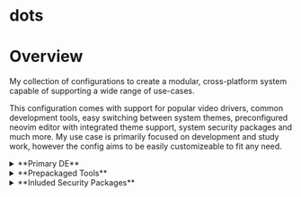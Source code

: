 # dots

# Overview

My collection of configurations to create a modular, cross-platform system capable of supporting a wide range of use-cases. 

This configuration comes with support for popular video drivers, common development tools, easy switching between system themes, preconfigured neovim editor with integrated theme support, system security packages and much more. My use case is primarily focused on development and study work, however the config aims to be easily customizeable to fit any need.

<details>
<summary>**Primary DE**</summary>

- Wayland

- **WM**: Hyprland

- **Bar**: Hyprpanel

- **Session Manager**: SDDM w/ Sugar Candy Theme

- **Terminal**: Kitty

- **Shell**: Zsh

- **Editor**: Neovim
</details>

<details>
<summary>**Prepackaged Tools**</summary>

- Obsidian

- Zathura

- MPD

- Cava

- HyprIdle/HyprLock

- Wofi

- Ollama/Open-WebUI
</details>

<details>
<summary>**Inluded Security Packages**</summary>

- Fail2Ban

- Unbound

- Firewall Daemon

- Sysctl
</details>
